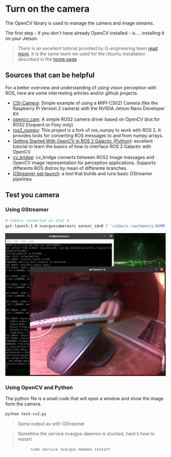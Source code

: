 # Turn on the camera

The OpenCV library is used to manage the camera and image streams.

The first step - if you don't have already OpenCV installed - is ... installing it on your Jetson.

> There is an excellent tutorial provided by Q-engineering team [read more](https://qengineering.eu/install-opencv-4.5-on-jetson-nano.html), it is the same team we used for the Ubuntu installation described in the [home page](README.MD#installing-ubuntu-2004)

## Sources that can be helpful

For a better overview and understanding of using vision perception with ROS, here are some interresting articles and/or github projects.

* [CSI-Camera](https://github.com/JetsonHacksNano/CSI-Camera): Simple example of using a MIPI-CSI(2) Camera (like the Raspberry Pi Version 2 camera) with the NVIDIA Jetson Nano Developer Kit
* [opencv_cam](https://github.com/clydemcqueen/opencv_cam): A simple ROS2 camera driver based on OpenCV (but for ROS2 Eloquent or Foxy only)
* [ros2_numpy](https://github.com/Box-Robotics/ros2_numpy/): This project is a fork of ros_numpy to work with ROS 2. It provides tools for converting ROS messages to and from numpy arrays.
* [Getting Started With OpenCV in ROS 2 Galactic (Python)](https://automaticaddison.com/getting-started-with-opencv-in-ros-2-galactic-python/): excellent tutorial to learn the basics of how to interface ROS 2 Galactic with OpenCV
* [cv_bridge](https://github.com/ros-perception/vision_opencv/tree/ros2/cv_bridge): cv_bridge converts between ROS2 image messages and OpenCV image representation for perception applications. Supports differents ROS distros by mean of differente branches.
* [GStreamer gst-launch](https://gstreamer.freedesktop.org/documentation/tools/gst-launch.html?gi-language=c): a tool that builds and runs basic GStreamer pipelines

## Test you camera

### Using GStreamer

``` bash
# camera connected on slot 0
gst-launch-1.0 nvarguscamerasrc sensor_id=0 ! 'video/x-raw(memory:NVMM),width=3264, height=2464, framerate=21/1, format=NV12' ! nvvidconv flip-method=0 ! 'video/x-raw, width=816, height=616' ! nvvidconv ! nvegltransform ! nveglglessink -e
```
![Man at work](cam_test.png)

### Using OpenCV and Python

The python file [](../jetbot/jetbot/test-cv2.py) is a small code that will open a window and show the image form the camera.

``` bash
python test-cv2.py
```

> Same output as with GStreamer

> Sometime the service nvargus-daemon is stucked, here's how to restart
>> ``` sudo service nvargus-daemon restart ```



